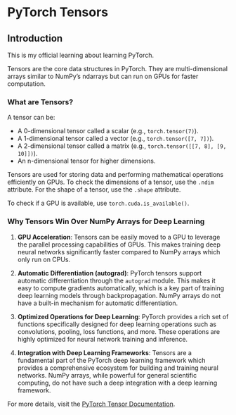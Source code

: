 # PyTorch Tensors


## Introduction
This is my official learning about learning PyTorch.

Tensors are the core data structures in PyTorch. They are multi-dimensional arrays similar to NumPy’s ndarrays but can run on GPUs for faster computation.

### What are Tensors?
A tensor can be:
- A 0-dimensional tensor called a scalar (e.g., `torch.tensor(7)`).
- A 1-dimensional tensor called a vector (e.g., `torch.tensor([7, 7])`).
- A 2-dimensional tensor called a matrix (e.g., `torch.tensor([[7, 8], [9, 10]])`).
- An n-dimensional tensor for higher dimensions.
 
Tensors are used for storing data and performing mathematical operations efficiently on GPUs. To check the dimensions of a tensor, use the `.ndim` attribute. For the shape of a tensor, use the `.shape` attribute.

To check if a GPU is available, use `torch.cuda.is_available()`.

### Why Tensors Win Over NumPy Arrays for Deep Learning

1. **GPU Acceleration**: Tensors can be easily moved to a GPU to leverage the parallel processing capabilities of GPUs. This makes training deep neural networks significantly faster compared to NumPy arrays which only run on CPUs.

2. **Automatic Differentiation (autograd)**: PyTorch tensors support automatic differentiation through the `autograd` module. This makes it easy to compute gradients automatically, which is a key part of training deep learning models through backpropagation. NumPy arrays do not have a built-in mechanism for automatic differentiation.

3. **Optimized Operations for Deep Learning**: PyTorch provides a rich set of functions specifically designed for deep learning operations such as convolutions, pooling, loss functions, and more. These operations are highly optimized for neural network training and inference.

4. **Integration with Deep Learning Frameworks**: Tensors are a fundamental part of the PyTorch deep learning framework which provides a comprehensive ecosystem for building and training neural networks. NumPy arrays, while powerful for general scientific computing, do not have such a deep integration with a deep learning framework.

For more details, visit the [PyTorch Tensor Documentation](https://docs.pytorch.org/docs/stable/tensors.html).

